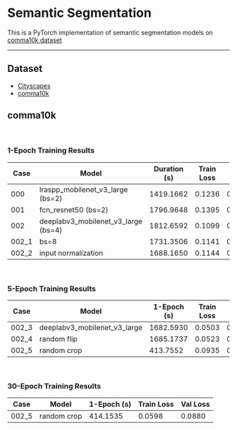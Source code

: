 # Semantic Segmentation
This is a PyTorch implementation of semantic segmentation models on [comma10k dataset](https://github.com/commaai/comma10k)

---
## Dataset
- [Cityscapes](https://www.cityscapes-dataset.com/)
- [comma10k](https://github.com/commaai/comma10k)


## comma10k

<br>

### 1-Epoch Training Results
| Case  | Model                               | Duration (s) | Train Loss | Val Loss |
| ----- | ----------------------------------- | ------------ | ---------- | -------- |
| 000   | lraspp_mobilenet_v3_large (bs=2)    | 1419.1662    | 0.1236     | 0.1616   |
| 001   | fcn_resnet50 (bs=2)                 | 1796.9648    | 0.1395     | 0.1984   |
| 002   | deeplabv3_mobilenet_v3_large (bs=4) | 1812.6592    | 0.1099     | 0.0848   |
| 002_1 | bs=8                                | 1731.3506    | 0.1141     | 0.0814   |
| 002_2 | input normalization                 | 1688.1650    | 0.1144     | 0.0795   |

<br>

### 5-Epoch Training Results
| Case  | Model                        | 1-Epoch (s) | Train Loss | Val Loss |
| ----- | ---------------------------- | ----------- | ---------- | -------- |
| 002_3 | deeplabv3_mobilenet_v3_large | 1682.5930   | 0.0503     | 0.0578   |
| 002_4 | random flip                  | 1685.1737   | 0.0523     | 0.0581   |
| 002_5 | random crop                  | 413.7552    | 0.0935     | 0.1110   |

<br>

### 30-Epoch Training Results
| Case  | Model       | 1-Epoch (s) | Train Loss | Val Loss |
| ----- | ----------- | ----------- | ---------- | -------- |
| 002_5 | random crop | 414.1535    | 0.0598     | 0.0880   |
